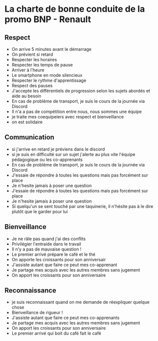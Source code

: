 # La charte de bonne conduite de la promo BNP - Renault

## Respect

- On arrive 5 minutes avant le démarrage
- On prévient si retard
- Respecter les horaires
- Respecter les temps de pause
- Arriver à l'heure
- Le smartphone en mode silencieux
- Respecter le rythme d'apprentissage
- Respect des pauses
- J'accepte les différentiels de progression selon les sujets abordés et aide au besoin
- En cas de problème de transport, je suis le cours de la journée via Discord
- Il n'a a pas de compétition entre nous, nous sommes une équipe
- je traite mes coequipeiers avec respect et bienveillance
- on est solidaire


## Communication


- si j'arrive en retard je préviens dans le discord
- si je suis en difficulté sur un sujet j'alerte au plus vite l'équipe pédagogique ou les co-apprenants
- En cas de problème de transport, je suis le cours de la journée via Discord
- J'essaie de répondre à toutes les questions mais pas forcément sur place
- Je n'hesite jamais à poser une question
- J'essaie de répondre à toutes les questions mais pas forcément sur place
- Je n'hesite jamais à poser une question
- Si quelqu'un se sent touché par une taquinerie, il n'hésite pas à le dire plutôt que le garder pour lui



## Bienveillance

- Je ne râle pas quand j'ai des conflits
- Privilégier l'entraide dans le travail
- Il n'y a pas de mauvaise question !
- Le premier arrivé prépare le café et le thé
- On apporte les croissants pour son anniversair
- J'assiste autant que faire ce peut mes co-apprenant
- Je partage mes acquis avec les autres membres sans jugement 
- On apport les croissants pour son anniversaire
 
## Reconnaissance

- je suis reconnaissant quand on me demande de réexpliquer quelque chose
- Bienveillance de rigueur !
- J'assiste autant que faire ce peut mes co-apprenants
- Je partage mes acquis avec les autres membres sans jugement 
- On apport les croissants pour son anniversaire
- Le premier arrivé qui boit du café fait le café 
